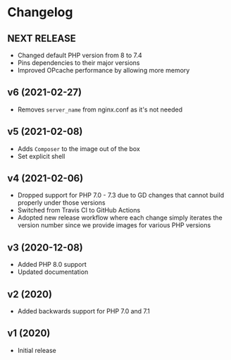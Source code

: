 # Changelog

## NEXT RELEASE

* Changed default PHP version from 8 to 7.4
* Pins dependencies to their major versions
* Improved OPcache performance by allowing more memory

## v6 (2021-02-27)

* Removes `server_name` from nginx.conf as it's not needed

## v5 (2021-02-08)

* Adds `Composer` to the image out of the box
* Set explicit shell

## v4 (2021-02-06)

* Dropped support for PHP 7.0 - 7.3 due to GD changes that cannot build properly under those versions
* Switched from Travis CI to GitHub Actions
* Adopted new release workflow where each change simply iterates the version number since we provide images for various PHP versions

## v3 (2020-12-08)

* Added PHP 8.0 support
* Updated documentation

## v2 (2020)

* Added backwards support for PHP 7.0 and 7.1

## v1 (2020)

* Initial release

